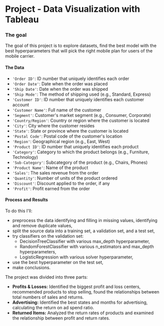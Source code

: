 # Project - Data Visualization with Tableau

### The goal

The goal of this project is to explore datasets, find the best model with the best hyperparameters that will pick the right mobile plan for users of the mobile carrier.

#### The Data

- `'Order ID'`: ID number that uniquely identifies each order
- `'Order Date'`: Date when the order was placed
- `'Ship Date'`: Date when the order was shipped
- `'Ship Mode'`: The method of shipping used (e.g., Standard, Express)
- `'Customer ID'`: ID number that uniquely identifies each customer account
- `'Customer Name'`: Full name of the customer
- `'Segment'`: Customer's market segment (e.g., Consumer, Corporate)
- `'Country/Region'`: Country or region where the customer is located
- `'City'`: City where the customer resides
- `'State'`: State or province where the customer is located
- `'Postal Code'`: Postal code of the customer's location
- `'Region'`: Geographical region (e.g., East, West)
- `'Product ID'`: ID number that uniquely identifies each product
- `'Category'`: Category to which the product belongs (e.g., Furniture, Technology)
- `'Sub-Category'`: Subcategory of the product (e.g., Chairs, Phones)
- `'Product Name'`: Name of the product
- `'Sales'`: The sales revenue from the order
- `'Quantity'`: Number of units of the product ordered
- `'Discount'`: Discount applied to the order, if any
- `'Profit'`: Profit earned from the order

#### Process and Results

To do this I'll:

- preprocess the data identifying and filling in missing values, identifying and remove duplicate values,
- split the source data into a training set, a validation set, and a test set,
- try classifiers on the validation set:
  - DecisionTreeClassifier with various max_depth hyperparameter,
  - RandomForestClassifier with various n_estimators and max_depth hyperparameters,
  - LogisticRegression with various solver hyperparameter,
- use the best hyperparameter on the test set,
- make conclusions.

The project was divided into three parts:
- **Profits & Losses:** Identified the biggest profit and loss centers, recommended products to stop selling, found the relationships between total numbers of sales and returns.
- **Advertising:** Identified the best states and months for advertising, calculating the return on ad spend ratio.
- **Returned Items:** Analyzed the return rates of products and examined the relationship between profit and return rates.
